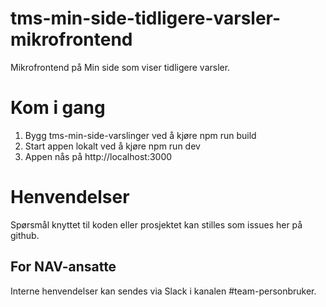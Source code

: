 # tms-min-side-tidligere-varsler-mikrofrontend

Mikrofrontend på Min side som viser tidligere varsler.

# Kom i gang

1. Bygg tms-min-side-varslinger ved å kjøre npm run build
2. Start appen lokalt ved å kjøre npm run dev
3. Appen nås på http://localhost:3000

# Henvendelser

Spørsmål knyttet til koden eller prosjektet kan stilles som issues her på github.

## For NAV-ansatte

Interne henvendelser kan sendes via Slack i kanalen #team-personbruker.
